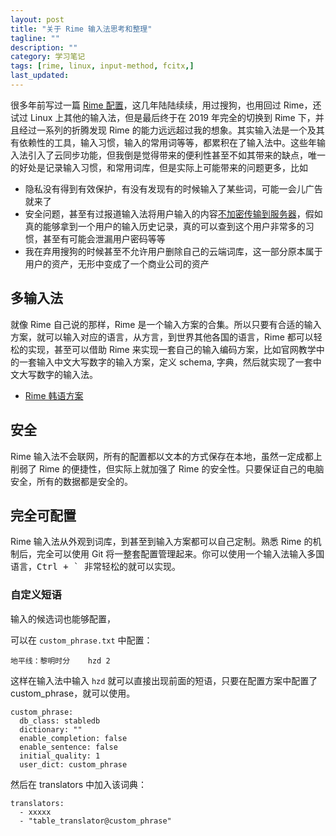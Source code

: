 ```yaml
---
layout: post
title: "关于 Rime 输入法思考和整理"
tagline: ""
description: ""
category: 学习笔记
tags: [rime, linux, input-method, fcitx,]
last_updated:
---
```


很多年前写过一篇 [Rime 配置](/post/2014/11/Rime.html)，这几年陆陆续续，用过搜狗，也用回过 Rime，还试过 Linux 上其他的输入法，但是最后终于在 2019 年完全的切换到 Rime 下，并且经过一系列的折腾发现 Rime 的能力远远超过我的想象。其实输入法是一个及其有依赖性的工具，输入习惯，输入的常用词等等，都累积在了输入法中。这些年输入法引入了云同步功能，但我倒是觉得带来的便利性甚至不如其带来的缺点，唯一的好处是记录输入习惯，和常用词库，但是实际上可能带来的问题更多，比如

- 隐私没有得到有效保护，有没有发现有的时候输入了某些词，可能一会儿广告就来了
- 安全问题，甚至有过报道输入法将用户输入的内容[不加密传输到服务器](https://zh.wikipedia.org/wiki/%E7%99%BE%E5%BA%A6%E8%BE%93%E5%85%A5%E6%B3%95#%E4%BA%89%E8%AE%AE)，假如真的能够拿到一个用户的输入历史记录，真的可以查到这个用户非常多的习惯，甚至有可能会泄漏用户密码等等
- 我在弃用搜狗的时候甚至不允许用户删除自己的云端词库，这一部分原本属于用户的资产，无形中变成了一个商业公司的资产


## 多输入法
就像 Rime 自己说的那样，Rime 是一个输入方案的合集。所以只要有合适的输入方案，就可以输入对应的语言，从方言，到世界其他各国的语言，Rime 都可以轻松的实现，甚至可以借助 Rime 来实现一套自己的输入编码方案，比如官网教学中的一套输入中文大写数字的输入方案，定义 schema, 字典，然后就实现了一套中文大写数字的输入法。

- [Rime 韩语方案](https://github.com/einverne/rime-hangul)

## 安全
Rime 输入法不会联网，所有的配置都以文本的方式保存在本地，虽然一定成都上削弱了 Rime 的便捷性，但实际上就加强了 Rime 的安全性。只要保证自己的电脑安全，所有的数据都是安全的。


## 完全可配置
Rime 输入法从外观到词库，到甚至到输入方案都可以自己定制。熟悉 Rime 的机制后，完全可以使用 Git 将一整套配置管理起来。你可以使用一个输入法输入多国语言，<kbd>Ctrl</kdb> + <kbd>\`</kbd> 非常轻松的就可以实现。

### 自定义短语
输入的候选词也能够配置，

可以在 `custom_phrase.txt` 中配置：

	地平线：黎明时分	hzd	2

这样在输入法中输入 `hzd` 就可以直接出现前面的短语，只要在配置方案中配置了 custom_phrase，就可以使用。

	custom_phrase:
	  db_class: stabledb
	  dictionary: ""
	  enable_completion: false
	  enable_sentence: false
	  initial_quality: 1
	  user_dict: custom_phrase

然后在 translators 中加入该词典：

	translators:
	  - xxxxx
	  - "table_translator@custom_phrase"

